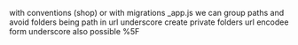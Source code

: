 with conventions (shop)
or with migrations _app.js we can group paths and avoid folders being path in url
underscore create private folders 
url encodee form underscore also possible %5F 